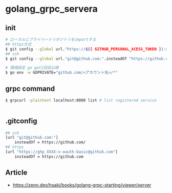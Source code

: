
# golang_grpc_servera

## init
```sh
# ローカルにプライベートリポジトリをimportする
## https方式
$ git config --global url."https://${{ GITHUB_PERSONAL_ACESS_TOKEN }}:x-oauth-basic@github.com/".insteadOf "https://github.com/"
## ssh
$ git config --global url."git@github.com:".insteadOf "https://github.com/"

# 環境設定 go get2回目以降
$ go env -w GOPRIVATE="github.com/<アカウント名>/*"

```

## grpc command
```sh
$ grpcurl -plaintext localhost:8080 list # list registered service
    
```

## .gitconfig
```sh
## ssh
[url "git@github.com:"]
    insteadOf = https://github.com/
## https
[url "https://ghp_XXXX:x-oauth-basic@github.com"]
    insteadOf = https://github.com
```

## Article
 - https://zenn.dev/hsaki/books/golang-grpc-starting/viewer/server